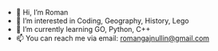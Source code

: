 - 👋 Hi, I’m Roman
- 👀 I’m interested in Coding, Geography, History, Lego
- 🌱 I’m currently learning GO, Python, C++
- 📫 You can reach me via email: romangajnullin@gmail.com

<!---
RomanGain/RomanGain is a ✨ special ✨ repository because its `README.md` (this file) appears on your GitHub profile.
You can click the Preview link to take a look at your changes.
--->
